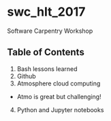 # swc_hlt_2017
Software Carpentry Workshop

## Table of Contents
1. Bash lessons learned
2. Github
3. Atmosphere cloud computing
  - Atmo is great but challenging!
4. Python and Jupyter notebooks

